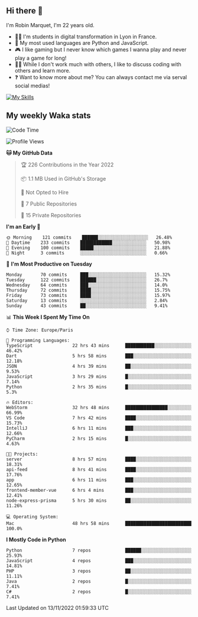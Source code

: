 ## Hi there 👋

I'm Robin Marquet, I'm 22 years old.

- 👨‍💻 I'm students in digital transformation in Lyon in France.
- 🌱 My most used languages are Python and JavaScript.
- 🎮 I like gaming but I never know which games I wanna play and never play a game for long!
- 👯‍♀️ While I don't work much with others, I like to discuss coding with others and learn more.
- ❓ Want to know more about me? You can always contact me via serval social medias!

[![My Skills](https://skillicons.dev/icons?i=js,html,css,docker,express,figma,firebase,graphql,mongodb,mysql,nodejs,py,react,ts,vue)](https://skillicons.dev)

## My weekly Waka stats

<!--START_SECTION:waka-->
![Code Time](http://img.shields.io/badge/Code%20Time-2%2C840%20hrs%2010%20mins-blue)

![Profile Views](http://img.shields.io/badge/Profile%20Views-1-blue)

**🐱 My GitHub Data** 

> 🏆 226 Contributions in the Year 2022
 > 
> 📦 1.1 MB Used in GitHub's Storage 
 > 
> 🚫 Not Opted to Hire
 > 
> 📜 7 Public Repositories 
 > 
> 🔑 15 Private Repositories  
 > 
**I'm an Early 🐤** 

```text
🌞 Morning    121 commits    ██████░░░░░░░░░░░░░░░░░░░   26.48% 
🌆 Daytime    233 commits    ████████████░░░░░░░░░░░░░   50.98% 
🌃 Evening    100 commits    █████░░░░░░░░░░░░░░░░░░░░   21.88% 
🌙 Night      3 commits      ░░░░░░░░░░░░░░░░░░░░░░░░░   0.66%

```
📅 **I'm Most Productive on Tuesday** 

```text
Monday       70 commits     ███░░░░░░░░░░░░░░░░░░░░░░   15.32% 
Tuesday      122 commits    ██████░░░░░░░░░░░░░░░░░░░   26.7% 
Wednesday    64 commits     ███░░░░░░░░░░░░░░░░░░░░░░   14.0% 
Thursday     72 commits     ████░░░░░░░░░░░░░░░░░░░░░   15.75% 
Friday       73 commits     ████░░░░░░░░░░░░░░░░░░░░░   15.97% 
Saturday     13 commits     ░░░░░░░░░░░░░░░░░░░░░░░░░   2.84% 
Sunday       43 commits     ██░░░░░░░░░░░░░░░░░░░░░░░   9.41%

```


📊 **This Week I Spent My Time On** 

```text
⌚︎ Time Zone: Europe/Paris

💬 Programming Languages: 
TypeScript               22 hrs 43 mins      ███████████░░░░░░░░░░░░░░   46.42% 
Dart                     5 hrs 58 mins       ███░░░░░░░░░░░░░░░░░░░░░░   12.18% 
JSON                     4 hrs 39 mins       ██░░░░░░░░░░░░░░░░░░░░░░░   9.53% 
JavaScript               3 hrs 29 mins       █░░░░░░░░░░░░░░░░░░░░░░░░   7.14% 
Python                   2 hrs 35 mins       █░░░░░░░░░░░░░░░░░░░░░░░░   5.3%

🔥 Editors: 
WebStorm                 32 hrs 48 mins      ████████████████░░░░░░░░░   66.99% 
VS Code                  7 hrs 42 mins       ████░░░░░░░░░░░░░░░░░░░░░   15.73% 
IntelliJ                 6 hrs 11 mins       ███░░░░░░░░░░░░░░░░░░░░░░   12.66% 
PyCharm                  2 hrs 15 mins       █░░░░░░░░░░░░░░░░░░░░░░░░   4.63%

🐱‍💻 Projects: 
server                   8 hrs 57 mins       ████░░░░░░░░░░░░░░░░░░░░░   18.31% 
api-feed                 8 hrs 41 mins       ████░░░░░░░░░░░░░░░░░░░░░   17.76% 
app                      6 hrs 11 mins       ███░░░░░░░░░░░░░░░░░░░░░░   12.65% 
frontend-member-vue      6 hrs 4 mins        ███░░░░░░░░░░░░░░░░░░░░░░   12.41% 
node-express-prisma      5 hrs 30 mins       ██░░░░░░░░░░░░░░░░░░░░░░░   11.26%

💻 Operating System: 
Mac                      48 hrs 58 mins      █████████████████████████   100.0%

```

**I Mostly Code in Python** 

```text
Python                   7 repos             ██████░░░░░░░░░░░░░░░░░░░   25.93% 
JavaScript               4 repos             ███░░░░░░░░░░░░░░░░░░░░░░   14.81% 
PHP                      3 repos             ██░░░░░░░░░░░░░░░░░░░░░░░   11.11% 
Java                     2 repos             █░░░░░░░░░░░░░░░░░░░░░░░░   7.41% 
C#                       2 repos             █░░░░░░░░░░░░░░░░░░░░░░░░   7.41%

```



 Last Updated on 13/11/2022 01:59:33 UTC
<!--END_SECTION:waka-->
